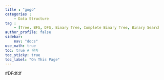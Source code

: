 ```yaml
---
title : "gogo"
categories : 
    - Data Structure
tag :
    - [Tree, BFS, DFS, Binary Tree, Complete Binary Tree, Binary Search Tree]  # [C, python]
author_profile: false
sidebar:
    nav: "docs"
use_math: true
toc: true # 목차
toc_sticky: true
toc_label: "On This Page"
---
```


#DFdfdf